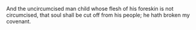 And the uncircumcised man child whose flesh of his foreskin is not circumcised, that soul shall be cut off from his people; he hath broken my covenant.

